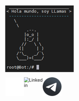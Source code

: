 ![Tux](./img/tux.PNG)

<a href="https://llamasdev.github.io/modern-resume-theme/"><img align="left" alt="Linkedin" width="60px" src="./img/web.png" /></a>
<a href="https://www.linkedin.com/in/llamasdev/"><img align="left" alt="Linkedin" width="60px" src="./img/linkedin.ico" /></a>
<a href="https://t.me/Fib0nacci"><img align="left" alt="Telegram" width="60px" src="./img/telegram.png" /></a>
